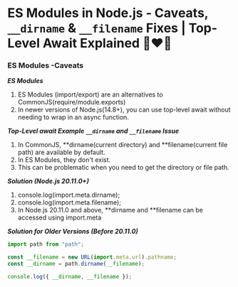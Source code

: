 # ES Modules in Node.js - Caveats, `__dirname` & `__filename` Fixes | Top-Level Await Explained 🚀❤️‍🔥

### ES Modules -Caveats

**_ES Modules_**

1. ES Modules (import/export) are an alternatives to CommonJS(require/module.exports)
2. In newer versions of Node.js(14.8+), you can use top-level await without needing to wrap in an async function.

**_Top-Level await Example_**
**_`__dirname` and `__filename` Issue_**

1. In CommonJS, **dirname(current directory) and **filename(current file path) are available by default.
2. In ES Modules, they don't exist.
3. This can be problematic when you need to get the directory or file path.

**_Solution (Node.js 20.11.0+)_**

1. console.log(import.meta.dirname);
2. console.log(import.meta.filename);
3. In Node.js 20.11.0 and above, **dirname and **filename can be accessed using import.meta

**_Solution for Older Versions (Before 20.11.0)_**

```javascript
import path from "path";

const __filename = new URL(import.meta.url).pathname;
const __dirname = path.dirname(__filename);

console.log({ __dirname, __filename });
```
